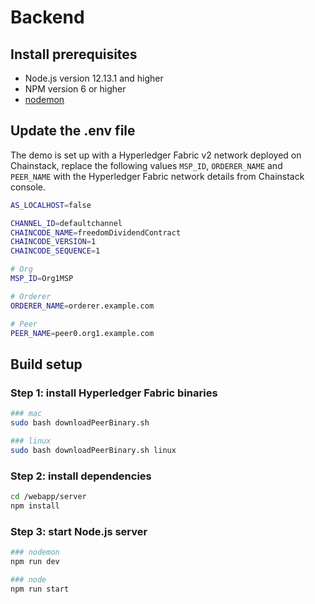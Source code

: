 # Backend

## Install prerequisites

- Node.js version 12.13.1 and higher
- NPM version 6 or higher
- [nodemon](https://nodemon.io/)

## Update the .env file

The demo is set up with a Hyperledger Fabric v2 network deployed on Chainstack, replace the following values `MSP_ID`, `ORDERER_NAME` and `PEER_NAME` with the Hyperledger Fabric network details from Chainstack console.

```bash
AS_LOCALHOST=false

CHANNEL_ID=defaultchannel
CHAINCODE_NAME=freedomDividendContract
CHAINCODE_VERSION=1
CHAINCODE_SEQUENCE=1

# Org
MSP_ID=Org1MSP

# Orderer
ORDERER_NAME=orderer.example.com

# Peer
PEER_NAME=peer0.org1.example.com

```

## Build setup

### Step 1: install Hyperledger Fabric binaries

```bash
### mac
sudo bash downloadPeerBinary.sh

### linux
sudo bash downloadPeerBinary.sh linux
```

### Step 2: install dependencies

```bash
cd /webapp/server
npm install
```

### Step 3: start Node.js server

```bash
### nodemon
npm run dev

### node
npm run start
```
